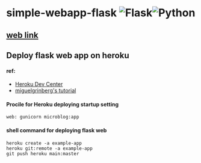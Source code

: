 # simple-webapp-flask ![Flask](https://img.shields.io/badge/flask-%23000.svg?style=for-the-badge&logo=flask&logoColor=white)![Python](https://img.shields.io/badge/python-3670A0?style=for-the-badge&logo=python&logoColor=ffdd54)
## [web link](https://helloremi.herokuapp.com)

## Deploy flask web app on heroku
#### ref:
- [Heroku Dev Center](https://devcenter.heroku.com/articles/git)
- [miguelgrinberg's tutorial](https://blog.miguelgrinberg.com/post/the-flask-mega-tutorial-part-xviii-deployment-on-heroku)

#### Procile for Heroku deploying startup setting
```
web: gunicorn microblog:app
```
#### shell command for deploying flask web
``` shell
heroku create -a example-app
heroku git:remote -a example-app
git push heroku main:master
```
